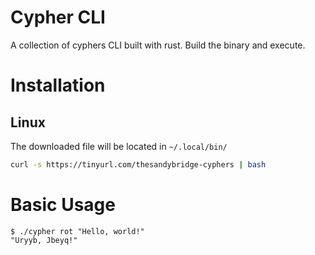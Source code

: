 # Cypher CLI

A collection of cyphers CLI built with rust. Build the binary and execute.

# Installation

## Linux

The downloaded file will be located in `~/.local/bin/`

```bash
curl -s https://tinyurl.com/thesandybridge-cyphers | bash
```

# Basic Usage

```shell
$ ./cypher rot "Hello, world!"
"Uryyb, Jbeyq!"
```
